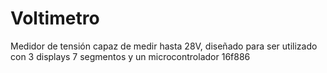 # Voltimetro
Medidor de tensión capaz de medir hasta 28V, diseñado para ser utilizado con 3 displays 7 segmentos y un microcontrolador 16f886
